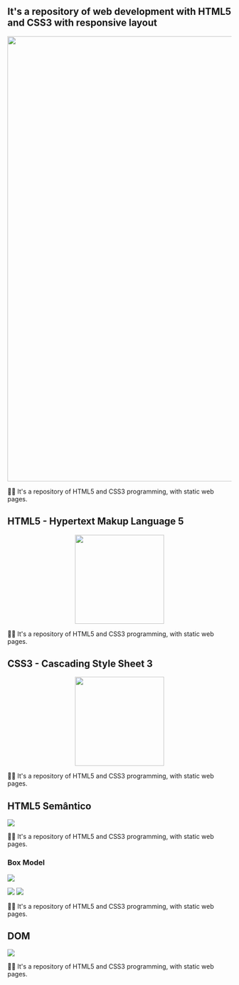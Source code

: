 ## It's a repository of web development with HTML5 and CSS3 with responsive layout
<img src="https://www.isbrasil.info/blog/_images/blog/destaques/2018/05/28/html-x-css-afinal-quais-sao-as-diferencas_1b35feb55a5e269746bc6bc148337033.jpg" width="1000"/>
<p>📝🌐 It's a repository of HTML5 and CSS3 programming, with static web pages.</p>

## HTML5 - Hypertext Makup Language 5
<div align="center"><img src="https://upload.wikimedia.org/wikipedia/commons/thumb/6/61/HTML5_logo_and_wordmark.svg/150px-HTML5_logo_and_wordmark.svg.png" height="200"/></div>
<p>📝🌐 It's a repository of HTML5 and CSS3 programming, with static web pages.</p>

## CSS3 - Cascading Style Sheet 3
<div align="center"><img src="https://logonoid.com/images/css3-logo.png" height="200"/></div>
<p>📝🌐 It's a repository of HTML5 and CSS3 programming, with static web pages.</p>

## HTML5 Semântico
<img src="https://danieldigital.com.br/wp-content/uploads/2019/06/html5-tags-semanticas-estrutura-site-seo.jpg"/>
<p>📝🌐 It's a repository of HTML5 and CSS3 programming, with static web pages.</p>

### Box Model
<img src="https://pressupinc.com/wp-content/uploads/2014/01/box-model.png"/><div align="left"><img src="https://codinglead.github.io/images/box-model.png"/> <img src="https://www.csssolid.com/images/box-model/css-box-model.png"/></div><p>📝🌐 It's a repository of HTML5 and CSS3 programming, with static web pages.</p>

## DOM
<img src="https://www.isbrasil.info/blog/_images/blog/destaques/2018/05/28/html-x-css-afinal-quais-sao-as-diferencas_1b35feb55a5e269746bc6bc148337033.jpg"/>
<p>📝🌐 It's a repository of HTML5 and CSS3 programming, with static web pages.</p>
